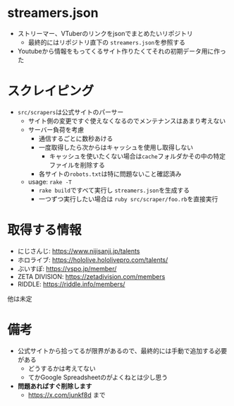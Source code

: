 # streamers.json

- ストリーマー、VTuberのリンクをjsonでまとめたいリポジトリ
    - 最終的にはリポジトリ直下の `streamers.json`を参照する
- Youtubeから情報をもってくるサイト作りたくてそれの初期データ用に作った

# スクレイピング

- `src/scrapers`は公式サイトのパーサー
    - サイト側の変更ですぐ使えなくなるのでメンテナンスはあまり考えない
    - サーバー負荷を考慮
        - 通信するごとに数秒あける
        - 一度取得したら次からはキャッシュを使用し取得しない
            - キャッシュを使いたくない場合は`cache`フォルダかその中の特定ファイルを削除する
        - 各サイトの`robots.txt`は特に問題ないこと確認済み
    - usage: `rake -T`
        - `rake build`ですべて実行し `streamers.json`を生成する
        - 一つずつ実行したい場合は `ruby src/scraper/foo.rb`を直接実行

# 取得する情報

- にじさんじ: https://www.nijisanji.jp/talents
- ホロライブ: https://hololive.hololivepro.com/talents/
- ぶいすぽ: https://vspo.jp/member/
- ZETA DIVISION: https://zetadivision.com/members
- RIDDLE: https://riddle.info/members/

他は未定

# 備考

- 公式サイトから拾ってるが限界があるので、最終的には手動で追加する必要がある
    - どうするかは考えてない
    - てかGoogle Spreadsheetのがよくねとは少し思う
- **問題あればすぐ削除します**
    - https://x.com/junkf8d まで